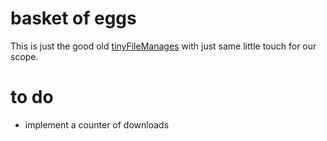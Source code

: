 # basket of eggs

This is just the good old [tinyFileManages](https://github.com/prasathmani/tinyfilemanager) with just same little touch for our scope.

# to do

* implement a counter of downloads
